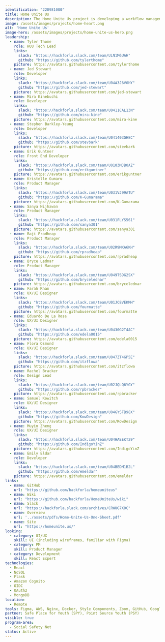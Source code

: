 ```yaml
---
identification: "228981080"
title: Home Unite Us
description: The Home Unite Us project is developing a workflow management tool for community nonprofits to automate and scale their existing Host Home initiatives, prioritizing streamlining of caseworkers' repetitive workloads, reducing institutional bias, and effectively capturing crucial data. <br /><br />Host Home programs are centered around housing young people, 18 - 25 years old. Their approach focuses on low-cost, community-driven intervention by matching a willing host with a guest or group of guests, providing a stable housing environment for youths who are experiencing homelessness and seeking stable housing.
image: /assets/images/projects/home-heart.png
alt: 'Home Unite Us'
image-hero: /assets/images/projects/home-unite-us-hero.png
leadership:
  - name: Tyler Thome
    role: HUU Tech Lead
    links:
      slack: "https://hackforla.slack.com/team/ULN1M6UAH"
      github: "https://github.com/tylerthome"
    picture: https://avatars.githubusercontent.com/tylerthome
  - name: Jed Stewart
    role: Developer
    links:
      slack: "https://hackforla.slack.com/team/U04A3J6V0HY"
      github: "https://github.com/jed-stewart"
    picture: https://avatars.githubusercontent.com/jed-stewart
  - name: Mira Kinebuchi
    role: Developer
    links:
      slack: "https://hackforla.slack.com/team/U0411CAL13N"
      github: "https://github.com/mira-kine"
    picture: https://avatars.githubusercontent.com/mira-kine
  - name: Stephen Barkley-Yeung
    role: Developer
    links:
      slack: "https://hackforla.slack.com/team/U041403GHEC"
      github: "https://github.com/stevbark"
    picture: https://avatars.githubusercontent.com/stevbark
  - name: Erik Guntner
    role: Front End Developer
    links:
      slack: "https://hackforla.slack.com/team/U0103MJB0AZ"
      github: "https://github.com/erikguntner"
    picture: https://avatars.githubusercontent.com/erikguntner
  - name: Kristelle Gumaru
    role: Product Manager
    links:
      slack: "https://hackforla.slack.com/team/U031VJ99ATU"
      github: "https://github.com/K-Gumarama"
    picture: https://avatars.githubusercontent.com/K-Gumarama
  - name: Sanya Nijhawan
    role: Product Manager
    links:
      slack: "https://hackforla.slack.com/team/U031FLYS561"
      github: "https://github.com/sanya301"
    picture: https://avatars.githubusercontent.com/sanya301
  - name: Raji Pradheap
    role: Product Manager
    links:
      slack: "https://hackforla.slack.com/team/U02R9MKA6KH"
      github: "https://github.com/rpradheap"
    picture: https://avatars.githubusercontent.com/rpradheap
  - name: Bryce Lednar
    role: Product Manager
    links:
      slack: "https://hackforla.slack.com/team/U049TSDG2SX"
      github: "https://github.com/brycelednar"
    picture: https://avatars.githubusercontent.com/brycelednar
  - name: Farah Khan
    role: UX/UI Designer
    links:
      slack: "https://hackforla.slack.com/team/U01JC8VEKMH"
      github: "https://github.com/fourmatte"
    picture: https://avatars.githubusercontent.com/fourmatte
  - name: Eduardo De La Rosa
    role: UX/UI Designer
    links:
      slack: "https://hackforla.slack.com/team/U0430G2T4AC"
      github: "https://github.com/edela0015"
    picture: https://avatars.githubusercontent.com/edela0015
  - name: Flora Osmond
    role: UX/UI Designer
    links:
      slack: "https://hackforla.slack.com/team/U047ZT4GP5E"
      github: "https://github.com/itzflowa"
    picture: https://avatars.githubusercontent.com/itzflowa
  - name: Rachel Bracker
    role: Design Lead
    links:
      slack: "https://hackforla.slack.com/team/U02JQLQ6YGY"
      github: "https://github.com/rpbracker"
    picture: https://avatars.githubusercontent.com/rpbracker
  - name: Samuel Kowitch
    role: UX/UI Designer
    links:
      slack: "https://hackforla.slack.com/team/U04GYSFB98X"
      github: "https://github.com/KowDesign"
    picture: https://avatars.githubusercontent.com/KowDesign
  - name: Muyin Zheng
    role: UX/UI Designer
    links:
      slack: "https://hackforla.slack.com/team/U04HAEEKT29"
      github: "https://github.com/IndigoYinZ"
    picture: https://avatars.githubusercontent.com/IndigoYinZ
  - name: Emily Eldar
    role: Developer
    links:
      slack: "https://hackforla.slack.com/team/U04BEDM1B2L"
      github: "https://github.com/emeldar"
    picture: https://avatars.githubusercontent.com/emeldar
links:
  - name: GitHub
    url: "https://github.com/hackforla/homeuniteus"
  - name: Wiki
    url: "https://github.com/hackforla/HomeUniteUs/wiki"
  - name: Slack
    url: "https://hackforla.slack.com/archives/CRWUG7X0C"
  - name: Overview
    url: '../assets/pdfs/Home-Unite-Us-One-Sheet.pdf'
  - name: Site
    url: "https://homeunite.us/"
looking:
  - category: UI/UX
    skill: UI (including wireframes, familiar with Figma)
  - category: PM
    skill: Product Manager
  - category: Development
    skill: React Expert
technologies:
  - React
  - NoSQL
  - Flask
  - Amazon Cognito
  - OIDC
  - OAuth2
  - MongoDB
location:
  - Remote
tools: Figma, AWS, Nginx, Docker, Style Components, Zoom, GitHub, Google Drive, Docs, Sheets, Slides
partner: Safe Place for Youth (SPY), Point Source Youth (PSY)
visible: true
program-area:
  - Social Safety Net
status: Active
---
```

